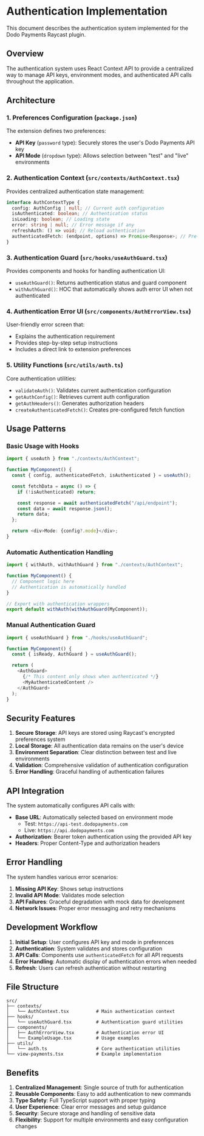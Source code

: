 # Authentication Implementation

This document describes the authentication system implemented for the Dodo Payments Raycast plugin.

## Overview

The authentication system uses React Context API to provide a centralized way to manage API keys, environment modes, and authenticated API calls throughout the application.

## Architecture

### 1. Preferences Configuration (`package.json`)

The extension defines two preferences:

- **API Key** (`password` type): Securely stores the user's Dodo Payments API key
- **API Mode** (`dropdown` type): Allows selection between "test" and "live" environments

### 2. Authentication Context (`src/contexts/AuthContext.tsx`)

Provides centralized authentication state management:

```typescript
interface AuthContextType {
  config: AuthConfig | null; // Current auth configuration
  isAuthenticated: boolean; // Authentication status
  isLoading: boolean; // Loading state
  error: string | null; // Error message if any
  refreshAuth: () => void; // Reload authentication
  authenticatedFetch: (endpoint, options) => Promise<Response>; // Pre-configured fetch
}
```

### 3. Authentication Guard (`src/hooks/useAuthGuard.tsx`)

Provides components and hooks for handling authentication UI:

- `useAuthGuard()`: Returns authentication status and guard component
- `withAuthGuard()`: HOC that automatically shows auth error UI when not authenticated

### 4. Authentication Error UI (`src/components/AuthErrorView.tsx`)

User-friendly error screen that:

- Explains the authentication requirement
- Provides step-by-step setup instructions
- Includes a direct link to extension preferences

### 5. Utility Functions (`src/utils/auth.ts`)

Core authentication utilities:

- `validateAuth()`: Validates current authentication configuration
- `getAuthConfig()`: Retrieves current auth configuration
- `getAuthHeaders()`: Generates authorization headers
- `createAuthenticatedFetch()`: Creates pre-configured fetch function

## Usage Patterns

### Basic Usage with Hooks

```typescript
import { useAuth } from "./contexts/AuthContext";

function MyComponent() {
  const { config, authenticatedFetch, isAuthenticated } = useAuth();

  const fetchData = async () => {
    if (!isAuthenticated) return;

    const response = await authenticatedFetch("/api/endpoint");
    const data = await response.json();
    return data;
  };

  return <div>Mode: {config?.mode}</div>;
}
```

### Automatic Authentication Handling

```typescript
import { withAuth, withAuthGuard } from "./contexts/AuthContext";

function MyComponent() {
  // Component logic here
  // Authentication is automatically handled
}

// Export with authentication wrappers
export default withAuth(withAuthGuard(MyComponent));
```

### Manual Authentication Guard

```typescript
import { useAuthGuard } from "./hooks/useAuthGuard";

function MyComponent() {
  const { isReady, AuthGuard } = useAuthGuard();

  return (
    <AuthGuard>
      {/* This content only shows when authenticated */}
      <MyAuthenticatedContent />
    </AuthGuard>
  );
}
```

## Security Features

1. **Secure Storage**: API keys are stored using Raycast's encrypted preferences system
2. **Local Storage**: All authentication data remains on the user's device
3. **Environment Separation**: Clear distinction between test and live environments
4. **Validation**: Comprehensive validation of authentication configuration
5. **Error Handling**: Graceful handling of authentication failures

## API Integration

The system automatically configures API calls with:

- **Base URL**: Automatically selected based on environment mode
  - Test: `https://api-test.dodopayments.com`
  - Live: `https://api.dodopayments.com`
- **Authorization**: Bearer token authentication using the provided API key
- **Headers**: Proper Content-Type and authorization headers

## Error Handling

The system handles various error scenarios:

1. **Missing API Key**: Shows setup instructions
2. **Invalid API Mode**: Validates mode selection
3. **API Failures**: Graceful degradation with mock data for development
4. **Network Issues**: Proper error messaging and retry mechanisms

## Development Workflow

1. **Initial Setup**: User configures API key and mode in preferences
2. **Authentication**: System validates and stores configuration
3. **API Calls**: Components use `authenticatedFetch` for all API requests
4. **Error Handling**: Automatic display of authentication errors when needed
5. **Refresh**: Users can refresh authentication without restarting

## File Structure

```
src/
├── contexts/
│   └── AuthContext.tsx          # Main authentication context
├── hooks/
│   └── useAuthGuard.tsx         # Authentication guard utilities
├── components/
│   ├── AuthErrorView.tsx        # Authentication error UI
│   └── ExampleUsage.tsx         # Usage examples
├── utils/
│   └── auth.ts                  # Core authentication utilities
└── view-payments.tsx            # Example implementation
```

## Benefits

1. **Centralized Management**: Single source of truth for authentication
2. **Reusable Components**: Easy to add authentication to new commands
3. **Type Safety**: Full TypeScript support with proper typing
4. **User Experience**: Clear error messages and setup guidance
5. **Security**: Secure storage and handling of sensitive data
6. **Flexibility**: Support for multiple environments and easy configuration changes
